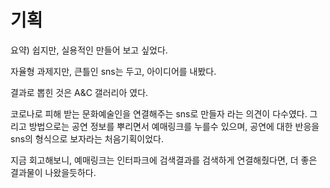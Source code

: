 # 기획

요약) 쉽지만, 실용적인 만들어 보고 싶었다.



자율형 과제지만,  큰틀인 sns는 두고, 아이디어를 내봤다.  

결과로 뽑힌 것은 A&C 갤러리아 였다.

코로나로 피해 받는 문화예술인을 연결해주는 sns로 만들자 라는 의견이 다수였다. 그리고 방법으로는 공연 정보를 뿌리면서 예매링크를 누를수 있으며, 공연에 대한 반응을 sns의 형식으로 보자라는 처음기획이었다. 



지금 회고해보니, 예매링크는 인터파크에 검색결과를 검색하게 연결해줬다면, 더 좋은 결과물이 나왔을듯하다.


